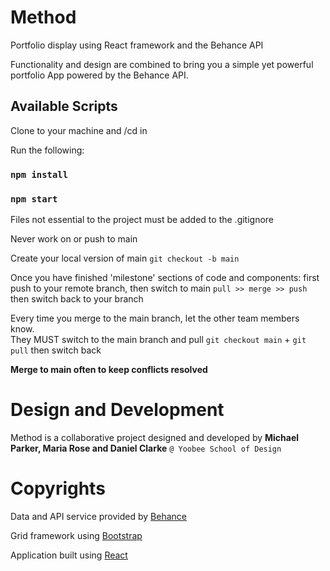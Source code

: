 # Method
Portfolio display using React framework and the Behance API

Functionality and design are combined to bring you a simple yet powerful portfolio App powered by the Behance API. 

## Available Scripts

Clone to your machine and /cd in

Run the following:

### `npm install`

### `npm start`

Files not essential to the project must be added to the .gitignore

Never work on or push to main

Create your local version of main `git checkout -b main`

Once you have finished 'milestone' sections of code and components: first push to your remote branch, then switch to main `pull >> merge >> push` then switch back to your branch

Every time you merge to the main branch, let the other team members know.
<br> They MUST switch to the main branch and pull `git checkout main` + `git pull` then switch back

**Merge to main often to keep conflicts resolved**

# Design and Development
Method is a collaborative project designed and developed by **Michael Parker, Maria Rose and Daniel Clarke** `@ Yoobee School of Design`

# Copyrights
Data and API service provided by [Behance](https://www.behance.net/)

Grid framework using [Bootstrap](https://getbootstrap.com/)

Application built using [React](https://reactjs.org/)
